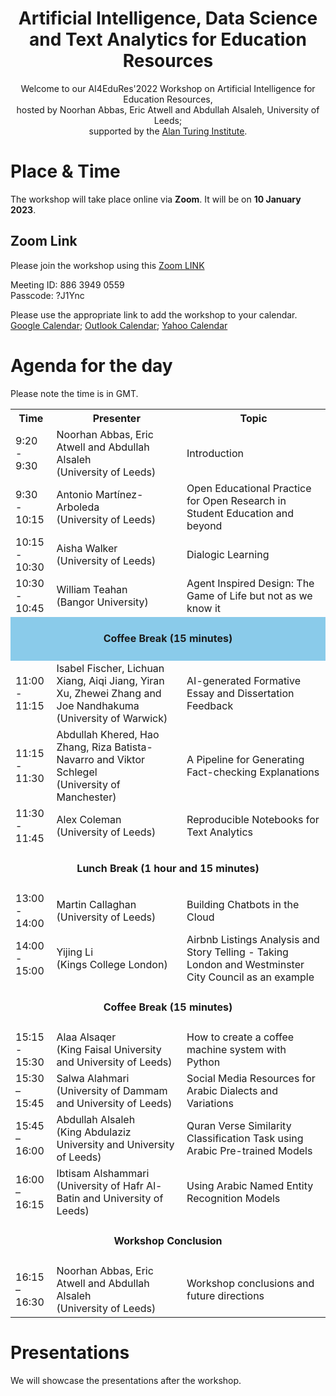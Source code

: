 <!--# AI4EduRes.github.io 
# AI, Data Science and Text Analytics Resources for Education !-->
<!-- please email ai4educationresources@gmail.com for any inquiries. Thanks !-->


<h1 align="center">
  Artificial Intelligence, Data Science and Text Analytics for Education Resources
</h1>

<p align=center>
Welcome to our AI4EduRes'2022 Workshop on Artificial Intelligence for Education Resources, <br />
hosted by Noorhan Abbas, Eric Atwell and Abdullah Alsaleh, University of Leeds; <br />
supported by the <a href="[url](https://www.turing.ac.uk)">Alan Turing Institute</a>.
</p>

# Place & Time

The workshop will take place online via **Zoom**. It will be on **10 January 2023**.

## Zoom Link
Please join the workshop using this [Zoom LINK](https://universityofleeds.zoom.us/j/88639490559?pwd=K2pjVEVITjNhMGZxRDFnalR2UmdPZz09)

Meeting ID: 886 3949 0559 <br />
Passcode: ?J1Ync

Please use the appropriate link to add the workshop to your calendar.
[Google Calendar](https://universityofleeds.zoom.us/meeting/tZwrdOCspzsvH93b8d-y4VmhreAYhS2KWlRJ/calendar/google/add); [Outlook Calendar](https://universityofleeds.zoom.us/meeting/tZwrdOCspzsvH93b8d-y4VmhreAYhS2KWlRJ/ics); [Yahoo Calendar](https://calendar.yahoo.com/?v=60&VIEW=d&TITLE=AI4EduRes%272022%20Workshop%20on%20Artificial%20Intelligence%20for%20Education%20Resources&in_loc=https%3A%2F%2Funiversityofleeds.zoom.us%2Fj%2F88639490559%3Fpwd%3DK2pjVEVITjNhMGZxRDFnalR2UmdPZz09&URL=https%3A%2F%2Funiversityofleeds.zoom.us%2Fj%2F88639490559%3Fpwd%3DK2pjVEVITjNhMGZxRDFnalR2UmdPZz09&ST=20230110T090000Z&DUR=0900&DESC=Abdullah%20Alsaleh%20is%20inviting%20you%20to%20a%20scheduled%20Zoom%20meeting.%0D%0A%0D%0AJoin%20Zoom%20Meeting%0D%0Ahttps%3A%2F%2Funiversityofleeds.zoom.us%2Fj%2F88639490559%3Fpwd%3DK2pjVEVITjNhMGZxRDFnalR2UmdPZz09%0D%0A%0D%0AMeeting%20ID%3A%20886%203949%200559%0D%0APasscode%3A%20%3FJ1Ync%0D%0A%0D%0AJoin%20by%20SIP%0D%0A88639490559%40zoomcrc.com%0D%0A%0D%0AJoin%20by%20H.323%0D%0A162.255.37.11%20%28US%20West%29%0D%0A162.255.36.11%20%28US%20East%29%0D%0A221.122.88.195%20%28China%29%0D%0A115.114.131.7%20%28India%20Mumbai%29%0D%0A115.114.115.7%20%28India%20Hyderabad%29%0D%0A213.19.144.110%20%28Amsterdam%20Netherlands%29%0D%0A213.244.140.110%20%28Germany%29%0D%0A103.122.166.55%20%28Australia%20Sydney%29%0D%0A103.122.167.55%20%28Australia%20Melbourne%29%0D%0A209.9.211.110%20%28Hong%20Kong%20SAR%29%0D%0A149.137.40.110%20%28Singapore%29%0D%0A64.211.144.160%20%28Brazil%29%0D%0A149.137.68.253%20%28Mexico%29%0D%0A69.174.57.160%20%28Canada%20Toronto%29%0D%0A65.39.152.160%20%28Canada%20Vancouver%29%0D%0A207.226.132.110%20%28Japan%20Tokyo%29%0D%0A149.137.24.110%20%28Japan%20Osaka%29%0D%0AMeeting%20ID%3A%20886%203949%200559%0D%0APasscode%3A%20054127%0D%0A%0D%0A)


# Agenda for the day
Please note the time is in GMT.



<table style="width:100%">
  <tr>
    <th width="13%">Time</th>
    <th>Presenter</th>
    <th>Topic</th>
  </tr>
  
  <tr>
    <td>9:20 - 9:30</td>
    <td>Noorhan Abbas, Eric Atwell and Abdullah Alsaleh <br /> (University of Leeds)</td>
    <td>Introduction</td>
  </tr>
  
  <tr>
    <td>9:30 - 10:15</td>
    <td>Antonio Martínez-Arboleda <br /> (University of Leeds)</td>
    <td>Open Educational Practice for Open Research in Student Education and beyond</td>
  </tr>
  
  <tr>
    <td>10:15 - 10:30</td>
    <td>Aisha Walker <br /> (University of Leeds)</td>
    <td>Dialogic Learning</td>
  </tr>
  
  <tr>
    <td>10:30 - 10:45</td>
    <td>William Teahan <br />(Bangor University)</td>
    <td>Agent Inspired Design: The Game of Life but not as we know it</td>
  </tr>
  
  <tr height="70px" style="background-color:8acbea">
    <td style="text-align:center" colspan="3"><strong>Coffee Break (15 minutes)</strong></td>
  </tr>
  
  <tr>
    <td>11:00 - 11:15</td>
    <td>Isabel Fischer, Lichuan Xiang, Aiqi Jiang, Yiran Xu, Zhewei Zhang and Joe Nandhakuma <br /> (University  of Warwick)</td>
    <td>AI-generated Formative Essay and Dissertation Feedback</td>
  </tr>
  
  <tr>
    <td>11:15 - 11:30</td>
    <td>Abdullah Khered, Hao Zhang, Riza Batista-Navarro and Viktor Schlegel <br /> (University of Manchester)</td>
    <td>A Pipeline for Generating Fact-checking Explanations</td>
  </tr>
  
  <tr>
    <td>11:30 - 11:45</td>
    <td>Alex Coleman <br />(University of Leeds)</td>
    <td>Reproducible Notebooks for Text Analytics</td>
  </tr>
  
  
  <tr height="70px">
    <td style="text-align:center" colspan="3"><strong>Lunch Break (1 hour and 15 minutes)</strong></td>
  </tr>
  
  
  <tr>
    <td>13:00 - 14:00</td>
    <td>Martin Callaghan <br /> (University of Leeds)</td>
    <td>Building Chatbots in the Cloud</td>
  </tr>
  
  <tr>
    <td>14:00 - 15:00</td>
    <td>Yijing Li <br /> (Kings College London)</td>
    <td>Airbnb Listings Analysis and Story Telling - Taking London and Westminster City Council as an example</td>
  </tr>
  
  <tr height="70px">
    <td style="text-align:center" colspan="3"><strong>Coffee Break (15 minutes)</strong></td>
  </tr>
<!--
  <tr>
    <td style="text-align:center" colspan="3">PGR Students (University of Leeds)</td>
  </tr>
!-->
  <tr>
    <td>15:15 - 15:30</td>
    <td>Alaa Alsaqer <br /> (King Faisal University and University of Leeds)</td>
    <td>How to create a coffee machine system with Python</td>
  </tr>

  <tr>
    <td>15:30 – 15:45</td>
    <td>Salwa Alahmari <br /> (University of Dammam and University of Leeds)</td>
    <td>Social Media Resources for Arabic Dialects and Variations</td>
  </tr>
  
  <tr>
    <td>15:45 – 16:00</td>
    <td>Abdullah Alsaleh <br /> (King Abdulaziz University and University of Leeds)</td>
    <td>Quran Verse Similarity Classification Task using Arabic Pre-trained Models</td>
  </tr>
  
  <tr>
    <td>16:00 – 16:15</td>
    <td>Ibtisam Alshammari <br /> (University of Hafr Al-Batin and University of Leeds)</td>
    <td>Using Arabic Named Entity Recognition Models</td>
  </tr>
  
  <tr height="70px">
    <td style="text-align:center" colspan="3"><strong>Workshop Conclusion</strong></td>
  </tr>
  
  <tr>
    <td>16:15 – 16:30</td>
    <td>Noorhan Abbas, Eric Atwell and Abdullah Alsaleh <br /> (University of Leeds)</td>
    <td>Workshop conclusions and future directions</td>
  </tr>
</table>


# Presentations 
We will showcase the presentations after the workshop.
